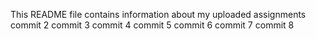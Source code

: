 This README file contains information about my uploaded assignments
commit 2
commit 3
commit 4
commit 5
commit 6
commit 7
commit 8
